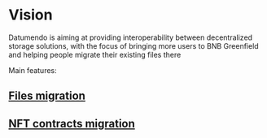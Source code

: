 # Vision

Datumendo is aiming at providing interoperability between decentralized storage solutions, with the focus of bringing more users to BNB Greenfield and helping people migrate their existing files there

Main features:

## [Files migration](/links-migration)

## [NFT contracts migration](/contract-migration)